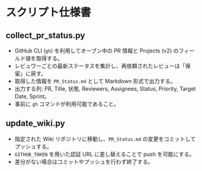 # スクリプト仕様書

## collect_pr_status.py
- GitHub CLI (`gh`) を利用してオープン中の PR 情報と Projects (v2) のフィールド値を取得する。
- レビュワーごとの最新ステータスを集計し、再依頼されたレビューは「保留」に戻す。
- 取得した情報を `PR_Status.md` として Markdown 形式で出力する。
- 出力する列: PR, Title, 状態, Reviewers, Assignees, Status, Priority, Target Date, Sprint。
- 事前に `gh` コマンドが利用可能であること。

## update_wiki.py
- 指定された Wiki リポジトリに移動し、`PR_Status.md` の変更をコミットしてプッシュする。
- `GITHUB_TOKEN` を用いた認証 URL に差し替えることで push を可能にする。
- 差分がない場合はコミットやプッシュを行わず終了する。

